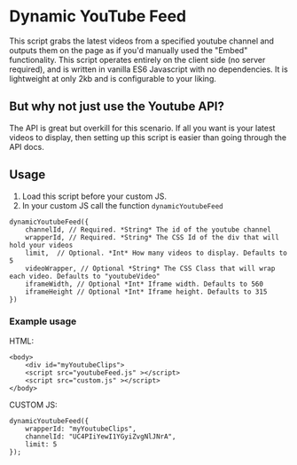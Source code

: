 # Dynamic YouTube Feed

This script grabs the latest videos from a specified youtube channel and outputs them on the page as if you'd manually used the "Embed" functionality. This script operates entirely on the client side (no server required), and is written in vanilla ES6 Javascript with no dependencies. It is lightweight at only 2kb and is configurable to your liking.

## But why not just use the Youtube API?

The API is great but overkill for this scenario. If all you want is your latest videos to display, then setting up this script is easier than going through the API docs.

## Usage

1. Load this script before your custom JS.
2. In your custom JS call the function `dynamicYoutubeFeed`

```
dynamicYoutubeFeed({
    channelId, // Required. *String* The id of the youtube channel
    wrapperId, // Required. *String* The CSS Id of the div that will hold your videos
    limit,  // Optional. *Int* How many videos to display. Defaults to 5 
    videoWrapper, // Optional *String* The CSS Class that will wrap each video. Defaults to "youtubeVideo"
    iframeWidth, // Optional *Int* Iframe width. Defaults to 560
    iframeHeight // Optional *Int* Iframe height. Defaults to 315 
})
```

### Example usage

HTML: 
```
<body>
    <div id="myYoutubeClips">
    <script src="youtubeFeed.js" ></script>
    <script src="custom.js" ></script>
</body>
```

CUSTOM JS:
```
dynamicYoutubeFeed({ 
    wrapperId: "myYoutubeClips",
    channelId: "UC4PIiYewI1YGyiZvgNlJNrA",
    limit: 5
});
```
